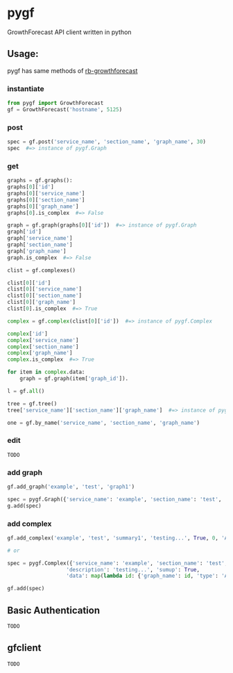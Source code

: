 pygf
====

GrowthForecast API client written in python

Usage:
----

pygf has same methods of [rb-growthforecast](https://github.com/tagomoris/rb-growthforecast)

### instantiate

```python
from pygf import GrowthForecast
gf = GrowthForecast('hostname', 5125)
```

### post

```python
spec = gf.post('service_name', 'section_name', 'graph_name', 30)
spec  #=> instance of pygf.Graph
```

### get

```python
graphs = gf.graphs():
graphs[0]['id']
graphs[0]['service_name']
graphs[0]['section_name']
graphs[0]['graph_name']
graphs[0].is_complex  #=> False

graph = gf.graph(graphs[0]['id'])  #=> instance of pygf.Graph
graph['id']
graph['service_name']
graph['section_name']
graph['graph_name']
graph.is_complex  #=> False

clist = gf.complexes()

clist[0]['id']
clist[0]['service_name']
clist[0]['section_name']
clist[0]['graph_name']
clist[0].is_complex  #=> True

complex = gf.complex(clist[0]['id'])  #=> instance of pygf.Complex

complex['id']
complex['service_name']
complex['section_name']
complex['graph_name']
complex.is_complex  #=> True

for item in complex.data:
    graph = gf.graph(item['graph_id']).

l = gf.all()

tree = gf.tree()
tree['service_name']['section_name']['graph_name']  #=> instance of pygf.Graph

one = gf.by_name('service_name', 'section_name', 'graph_name')
```

### edit

```
TODO
```


### add graph

```python
gf.add_graph('example', 'test', 'graph1')

spec = pygf.Graph({'service_name': 'example', 'section_name': 'test', 'graph_name': 'graph2'})
g.add(spec)
```

### add complex

```python
gf.add_complex('example', 'test', 'summary1', 'testing...', True, 0, 'AREA', 'gauge', True, [graph1['id'], graph2['id']])

# or

spec = pygf.Complex({'service_name': 'example', 'section_name': 'test', 'graph_name': 'summary2',
                   'description': 'testing...', 'sumup': True,
                   'data': map(lambda id: {'graph_name': id, 'type': 'AREA', 'gmode': 'gauge', 'stack': True}, graph_id_list)})

gf.add(spec)
```

Basic Authentication
----

```python
TODO
```

gfclient
----

```python
TODO
```
